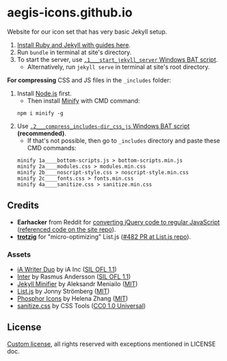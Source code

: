 # aegis-icons.github.io

Website for our icon set that has very basic Jekyll setup.

1. [Install Ruby and Jekyll with guides here](https://jekyllrb.com/docs/installation/#guides).
2. Run `bundle` in terminal at site's directory.
3. To start the server, use [`.1___start_jekyll_server` Windows BAT script](https://github.com/aegis-icons/aegis-icons.github.io/blob/main/.1___start_jekyll_server.bat).
   - Alternatively, run `jekyll serve` in terminal at site's root directory.

**For compressing** CSS and JS files in the `_includes` folder:
1. Install [Node.js](https://nodejs.org/en/download/) first.
   - Then install [Minify](https://github.com/coderaiser/minify) with CMD command:
   ```
   npm i minify -g
   ```
2. Use [`.2___compress_includes-dir_css_js` Windows BAT script](https://github.com/aegis-icons/aegis-icons.github.io/blob/main/.2___compress_includes-dir_css_js.bat) **(recommended)**.
   - If that's not possible, then go to `_includes` directory and paste these CMD commands:
   ```
   minify 1a____bottom-scripts.js > bottom-scripts.min.js
   minify 2a____modules.css > modules.min.css
   minify 2b____noscript-style.css > noscript-style.min.css
   minify 2c____fonts.css > fonts.min.css
   minify 4a____sanitize.css > sanitize.min.css
   ```

## Credits

- **Earhacker** from Reddit for [converting jQuery code to regular JavaScript](https://old.reddit.com/r/CodingHelp/comments/oz5cov/can_somebody_help_me_get_this_converted_from/h7y9cua/) ([referenced code on the site repo](https://github.com/aegis-icons/aegis-icons.github.io/blob/0fd7502a865f5ea7c94f6e77ff01d9da4c085e64/index.html#L210+L232)).
- **[trotzig](https://github.com/trotzig)** for "micro-optimizing" List.js ([#482 PR at List.js repo](https://github.com/javve/list.js/pull/482)).

### Assets

- [iA Writer Duo](https://github.com/iaolo/iA-Fonts/tree/master/iA%20Writer%20Duo) by iA Inc ([SIL OFL 1.1](https://github.com/iaolo/iA-Fonts/blob/master/iA%20Writer%20Duo/LICENSE.md))
- [Inter](https://rsms.me/inter/) by Rasmus Andersson ([SIL OFL 1.1](https://github.com/rsms/inter/blob/master/LICENSE.txt))
- [Jekyll Minifier](https://github.com/Mendeo/jekyll-minifier) by Aleksandr Meniailo ([MIT](https://github.com/Mendeo/jekyll-minifier/blob/main/LICENSE))
- [List.js](https://listjs.com/) by Jonny Strömberg ([MIT](https://github.com/javve/list.js/blob/master/LICENSE))
- [Phosphor Icons](https://phosphoricons.com/) by Helena Zhang ([MIT](https://github.com/phosphor-icons/phosphor-icons/blob/master/LICENSE))
- [sanitize.css](https://github.com/csstools/sanitize.css) by CSS Tools ([CC0 1.0 Universal](https://github.com/csstools/sanitize.css/blob/main/LICENSE.md))

## License

[Custom license](LICENSE.md), all rights reserved with exceptions mentioned in LICENSE doc.